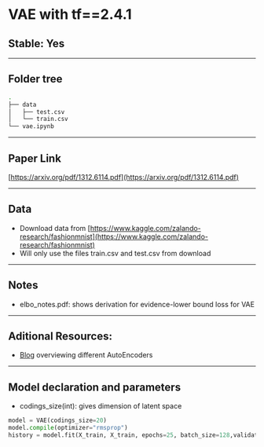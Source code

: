 # VAE with tf==2.4.1
## Stable: Yes

---

## Folder tree 
```bash
.
├── data
│   ├── test.csv
│   └── train.csv
└── vae.ipynb
```

---

## Paper Link
[https://arxiv.org/pdf/1312.6114.pdf](https://arxiv.org/pdf/1312.6114.pdf)

---

## Data
* Download data from [https://www.kaggle.com/zalando-research/fashionmnist](https://www.kaggle.com/zalando-research/fashionmnist)
* Will only use the files train.csv and test.csv from download

---

## Notes
* elbo_notes.pdf: shows derivation for evidence-lower bound loss for VAE

---

## Aditional Resources:
* [Blog](https://lilianweng.github.io/lil-log/2018/08/12/from-autoencoder-to-beta-vae.html) overviewing different AutoEncoders 

---

## Model declaration and parameters
* codings_size(int): gives dimension of latent space
```Python
model = VAE(codings_size=20)
model.compile(optimizer="rmsprop")
history = model.fit(X_train, X_train, epochs=25, batch_size=128,validation_data=(X_valid, X_valid))
```
